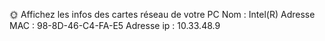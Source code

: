 🌞 Affichez les infos des cartes réseau de votre PC
    Nom : Intel(R)
    Adresse MAC : 98-8D-46-C4-FA-E5
    Adresse ip : 10.33.48.9